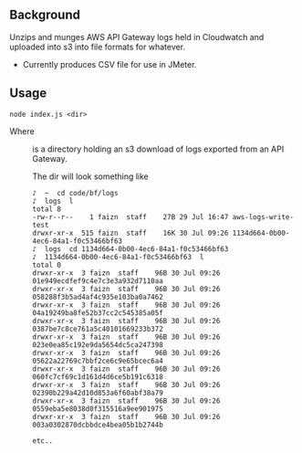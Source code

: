 ## Background

Unzips and munges AWS API Gateway logs held in Cloudwatch and uploaded into s3 into file formats for whatever.

* Currently produces CSV file for use in JMeter.

## Usage

`node index.js <dir>`

Where <dir> is a directory holding an s3 download of logs exported from an API Gateway.

The dir will look something like 

```
♪  ~  cd code/bf/logs 
♪  logs  l
total 8
-rw-r--r--    1 faizn  staff    27B 29 Jul 16:47 aws-logs-write-test
drwxr-xr-x  515 faizn  staff    16K 30 Jul 09:26 1134d664-0b00-4ec6-84a1-f0c53466bf63
♪  logs  cd 1134d664-0b00-4ec6-84a1-f0c53466bf63 
♪  1134d664-0b00-4ec6-84a1-f0c53466bf63  l
total 0
drwxr-xr-x  3 faizn  staff    96B 30 Jul 09:26 01e949ecdfef9c4e7c3e3a932d7110aa
drwxr-xr-x  3 faizn  staff    96B 30 Jul 09:26 058288f3b5ad4af4c935e103ba0a7462
drwxr-xr-x  3 faizn  staff    96B 30 Jul 09:26 04a19249ba8fe52b37cc2c545385a05f
drwxr-xr-x  3 faizn  staff    96B 30 Jul 09:26 0387be7c8ce761a5c40101669233b372
drwxr-xr-x  3 faizn  staff    96B 30 Jul 09:26 023e0ea85c192e9da5654dc5ca247398
drwxr-xr-x  3 faizn  staff    96B 30 Jul 09:26 05622a22769c7bbf2ce6c9e65bcec6a4
drwxr-xr-x  3 faizn  staff    96B 30 Jul 09:26 060fc7cf69c1d161d4d6ce5b191c6318
drwxr-xr-x  3 faizn  staff    96B 30 Jul 09:26 02390b229a42d10d853a6f60abf38a79
drwxr-xr-x  3 faizn  staff    96B 30 Jul 09:26 0559eba5e8038d0f315516a9ee901975
drwxr-xr-x  3 faizn  staff    96B 30 Jul 09:26 003a0302870dcbbdce4bea05b1b2744b

etc..
```






